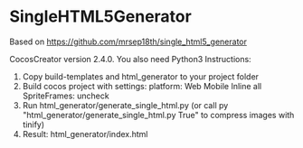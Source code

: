# SingleHTML5Generator

Based on https://github.com/mrsep18th/single_html5_generator

CocosCreator version 2.4.0. You also need Python3
Instructions:
1. Copy build-templates and html_generator to your project folder
2. Build cocos project with settings:
  platform: Web Mobile
  Inline all SpriteFrames: uncheck
3. Run html_generator/generate_single_html.py (or call py "html_generator/generate_single_html.py True" to compress images with tinify)
4. Result: html_generator/index.html
